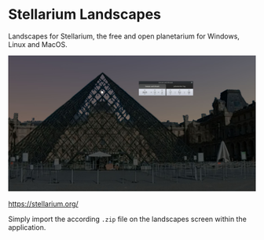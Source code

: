 # Stellarium Landscapes

Landscapes for Stellarium, the free and open planetarium for Windows, Linux and MacOS.

![The Moon behind the Louvre pyramid](./louvre_moon.jpg "The Moon behind the Louvre pyramid")

https://stellarium.org/

Simply import the according `.zip` file on the landscapes screen within the application.
